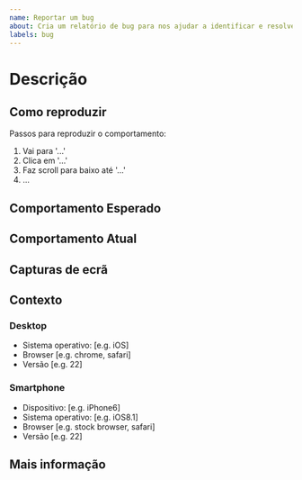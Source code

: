 ```yaml
---
name: Reportar um bug
about: Cria um relatório de bug para nos ajudar a identificar e resolver bugs
labels: bug
---
```


# Descrição
<!--Uma descrição clara e concisa do que é o bug.-->

## Como reproduzir

Passos para reproduzir o comportamento:
1. Vai para '...'
2. Clica em '...'
3. Faz scroll para baixo até '...'
4. ...

## Comportamento Esperado

<!-- Uma descrição clara e concisa do que esperavas que acontecesse-->

## Comportamento Atual

<!-- Diz-nos o que acontece em vez do comportamento esperado -->

## Capturas de ecrã

<!-- Se aplicável, adiciona capturas de ecrã para ajudar a explicar seu problema. -->

## Contexto

<!-- Se aplicável, descreve o dispositivo e / ou as características do navagador/browser onde viste o bug -->

<!-- Apaga isto se não for aplicável -->

### Desktop
- Sistema operativo: [e.g. iOS]
- Browser [e.g. chrome, safari]
- Versão [e.g. 22]

### Smartphone
- Dispositivo: [e.g. iPhone6]
- Sistema operativo: [e.g. iOS8.1]
- Browser [e.g. stock browser, safari]
- Versão [e.g. 22]

## Mais informação

<!-- Adiciona qualquer outro contexto sobre o problema aqui. -->
